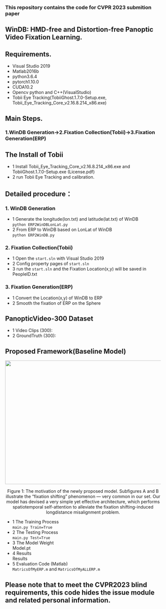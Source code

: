 ### This repository contains the code for CVPR 2023 submition paper   
## WinDB: HMD-free and Distortion-free Panoptic Video Fixation Learning.  

## Requirements.  
* Visual Studio 2019   
* Matlab2016b     
* python3.6.4   
* pytorch1.10.0   
* CUDA10.2    
* Opencv python and C++(VisualStudio)   
* Tobii Eye Tracking(TobiiGhost.1.7.0-Setup.exe, Tobii_Eye_Tracking_Core_v2.16.8.214_x86.exe)  

## Main Steps.  
### 1.WinDB Generation->2.Fixation Collection(Tobii)->3.Fixation Generation(ERP)  

## The Install of Tobii  
  * 1 Install Tobii_Eye_Tracking_Core_v2.16.8.214_x86.exe and TobiiGhost.1.7.0-Setup.exe (License.pdf)  
  * 2 run Tobii Eye Tracking and calibration.  
## Detailed procedure： 
### 1. WinDB Generation  
  * 1 Generate the longitude(lon.txt) and latitude(lat.txt) of WinDB  
  ```python ERP2WinDBLonLat.py``` 
  * 2 From ERP to WinDB based on LonLat of WinDB  
  ```python ERP2WinDB.py```
### 2. Fixation Collection(Tobii)  
  * 1 Open the ```start.sln``` with Visual Studio 2019  
  * 2 Config property pages of ```start.sln```    
  * 3 run the ```start.sln``` and the Fixation Location(x,y) will be saved in PeopleID.txt  
### 3. Fixation Generation(ERP)  
  * 1 Convert the Location(x,y) of WinDB to ERP  
  * 2 Smooth the fixation of ERP on the Sphere  

## PanopticVideo-300 Dataset
  * 1 Video Clips (300):  
  * 2 GroundTruth (300):   

## Proposed Framework(Baseline Model)
<div align=center><img width="600" height="400" src="https://github.com/cvpr-submission/WinDB/blob/main/Figs/Net.gif"/></div>
<p align="center">
Figure 1: The motivation of the newly proposed model. Subfigures A and B illustrate the “fixation shifting” phenomenon — very common in our set. Our model has devised a very simple yet effective architecture, which performs spatiotemporal self-attention to alleviate the fixation shifting-induced longdistance misalignment problem. </p>     

  * 1 The Training Process    
     ```main.py Train=True```  
  * 2 The Testing Process    
     ```main.py Test=True```  
  * 3 The Model Weight   
     Model.pt  
  * 4 Results  
     Results  
  * 5 Evaluation Code (Matlab)  
    ```MatricsOfMyERP.m``` and ```MatricsOfMyALLERP.m```

## Please note that to meet the CVPR2023 blind requirements, this code hides the issue module and related personal information.

